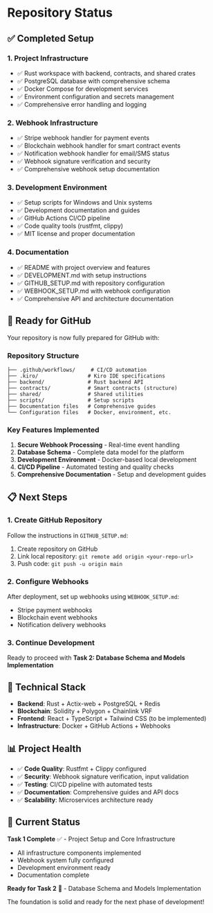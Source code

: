 # Repository Status

## ✅ Completed Setup

### 1. Project Infrastructure
- ✅ Rust workspace with backend, contracts, and shared crates
- ✅ PostgreSQL database with comprehensive schema
- ✅ Docker Compose for development services
- ✅ Environment configuration and secrets management
- ✅ Comprehensive error handling and logging

### 2. Webhook Infrastructure
- ✅ Stripe webhook handler for payment events
- ✅ Blockchain webhook handler for smart contract events
- ✅ Notification webhook handler for email/SMS status
- ✅ Webhook signature verification and security
- ✅ Comprehensive webhook setup documentation

### 3. Development Environment
- ✅ Setup scripts for Windows and Unix systems
- ✅ Development documentation and guides
- ✅ GitHub Actions CI/CD pipeline
- ✅ Code quality tools (rustfmt, clippy)
- ✅ MIT license and proper documentation

### 4. Documentation
- ✅ README with project overview and features
- ✅ DEVELOPMENT.md with setup instructions
- ✅ GITHUB_SETUP.md with repository configuration
- ✅ WEBHOOK_SETUP.md with webhook configuration
- ✅ Comprehensive API and architecture documentation

## 🚀 Ready for GitHub

Your repository is now fully prepared for GitHub with:

### Repository Structure
```
├── .github/workflows/     # CI/CD automation
├── .kiro/                # Kiro IDE specifications
├── backend/              # Rust backend API
├── contracts/            # Smart contracts (structure)
├── shared/               # Shared utilities
├── scripts/              # Setup scripts
├── Documentation files   # Comprehensive guides
└── Configuration files   # Docker, environment, etc.
```

### Key Features Implemented
1. **Secure Webhook Processing** - Real-time event handling
2. **Database Schema** - Complete data model for the platform
3. **Development Environment** - Docker-based local development
4. **CI/CD Pipeline** - Automated testing and quality checks
5. **Comprehensive Documentation** - Setup and development guides

## 📋 Next Steps

### 1. Create GitHub Repository
Follow the instructions in `GITHUB_SETUP.md`:
1. Create repository on GitHub
2. Link local repository: `git remote add origin <your-repo-url>`
3. Push code: `git push -u origin main`

### 2. Configure Webhooks
After deployment, set up webhooks using `WEBHOOK_SETUP.md`:
- Stripe payment webhooks
- Blockchain event webhooks  
- Notification delivery webhooks

### 3. Continue Development
Ready to proceed with **Task 2: Database Schema and Models Implementation**

## 🔧 Technical Stack

- **Backend**: Rust + Actix-web + PostgreSQL + Redis
- **Blockchain**: Solidity + Polygon + Chainlink VRF
- **Frontend**: React + TypeScript + Tailwind CSS (to be implemented)
- **Infrastructure**: Docker + GitHub Actions + Webhooks

## 📊 Project Health

- ✅ **Code Quality**: Rustfmt + Clippy configured
- ✅ **Security**: Webhook signature verification, input validation
- ✅ **Testing**: CI/CD pipeline with automated tests
- ✅ **Documentation**: Comprehensive guides and API docs
- ✅ **Scalability**: Microservices architecture ready

## 🎯 Current Status

**Task 1 Complete** ✅ - Project Setup and Core Infrastructure
- All infrastructure components implemented
- Webhook system fully configured
- Development environment ready
- Documentation complete

**Ready for Task 2** 🚀 - Database Schema and Models Implementation

The foundation is solid and ready for the next phase of development!